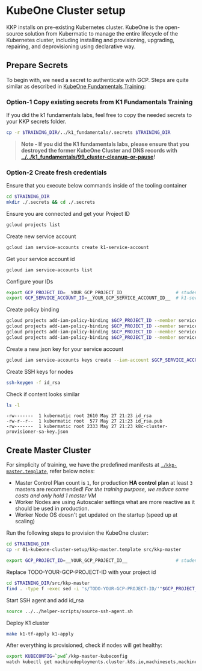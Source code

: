 # KubeOne Cluster setup

KKP installs on pre-existing Kubernetes cluster. KubeOne is the open-source solution from Kubermatic to manage the entire lifecycle of the Kubernetes cluster, including installing and provisioning, upgrading, repairing, and deprovisioning using declarative way.

## Prepare Secrets

To begin with, we need a secret to authenticate with GCP. Steps are quite similar as described in [KubeOne Fundamentals Training](../../k1_fundamentals):

### Option-1 Copy existing secrets from K1 Fundamentals Training

If you did the k1 fundamentals labs, feel free to copy the needed secrets to your KKP secrets folder.

``` bash
cp -r $TRAINING_DIR/../k1_fundamentals/.secrets $TRAINING_DIR
```

>**Note - If you did the K1 fundamentals labs, please ensure that you destroyed the former KubeOne Cluster and DNS records with [../../k1_fundamentals/99_cluster-cleanup-or-pause](../../k1_fundamentals/99_cluster-cleanup-or-pause)!**

### Option-2 Create fresh credentials

Ensure that you execute below commands inside of the tooling container
```bash
cd $TRAINING_DIR
mkdir ./.secrets && cd ./.secrets
```

Ensure you are connected and get your Project ID
```bash
gcloud projects list
```

Create new service account
```bash
gcloud iam service-accounts create k1-service-account
```

Get your service account id
```bash
gcloud iam service-accounts list
```

Configure your IDs
```bash
export GCP_PROJECT_ID=__YOUR_GCP_PROJECT_ID__                  # student-XX-xxxx
export GCP_SERVICE_ACCOUNT_ID=__YOUR_GCP_SERVICE_ACCOUNT_ID__  # k1-service-account@student-XX-xxxx.iam.gserviceaccount.com 
```

Create policy binding
```bash
gcloud projects add-iam-policy-binding $GCP_PROJECT_ID --member serviceAccount:$GCP_SERVICE_ACCOUNT_ID --role='roles/compute.admin'
gcloud projects add-iam-policy-binding $GCP_PROJECT_ID --member serviceAccount:$GCP_SERVICE_ACCOUNT_ID --role='roles/iam.serviceAccountUser' 
gcloud projects add-iam-policy-binding $GCP_PROJECT_ID --member serviceAccount:$GCP_SERVICE_ACCOUNT_ID --role='roles/viewer'
gcloud projects add-iam-policy-binding $GCP_PROJECT_ID --member serviceAccount:$GCP_SERVICE_ACCOUNT_ID --role='roles/storage.admin'
```

Create a new json key for your service account
```bash
gcloud iam service-accounts keys create --iam-account $GCP_SERVICE_ACCOUNT_ID k8c-cluster-provisioner-sa-key.json
```

Create SSH keys for nodes
```bash
ssh-keygen -f id_rsa
```

Check if content looks similar
```bash
ls -l
```

```text
-rw-------  1 kubermatic root 2610 May 27 21:23 id_rsa
-rw-r--r--  1 kubermatic root  577 May 27 21:23 id_rsa.pub
-rw-------  1 kubermatic root 2333 May 27 21:23 k8c-cluster-provisioner-sa-key.json
```

## Create Master Cluster

For simplicity of training, we have the predefined manifests at [`./kkp-master.template`](./kkp-master.template), refer below notes:

- Master Control Plan count is `1`, for production **HA control plan** at least `3` masters are recommended! *For the training purpose, we reduce some costs and only hold 1 master VM*
- Worker Nodes are using Autoscaler settings what are more reactive as it should be used in production.
- Worker Node OS doesn't get updated on the startup (speed up at scaling)

Run the following steps to provision the KubeOne cluster:

```bash
cd $TRAINING_DIR
cp -r 01-kubeone-cluster-setup/kkp-master.template src/kkp-master

export GCP_PROJECT_ID=__YOUR_GCP_PROJECT_ID__                  # student-XX-xxxx
```

Replace TODO-YOUR-GCP-PROJECT-ID with your project id 
```bash
cd $TRAINING_DIR/src/kkp-master
find . -type f -exec sed -i 's/TODO-YOUR-GCP-PROJECT-ID/'"$GCP_PROJECT_ID"'/g' {} +
```

Start SSH agent and add id_rsa
```bash
source ../../helper-scripts/source-ssh-agent.sh
```

Deploy K1 cluster
```bash
make k1-tf-apply k1-apply
```

After everything is provisioned, check if nodes will get healthy:

```bash
export KUBECONFIG=`pwd`/kkp-master-kubeconfig
watch kubectl get machinedeployments.cluster.k8s.io,machinesets,machine,nodes -A
```
